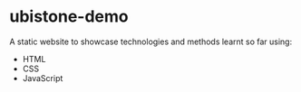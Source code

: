 # ubistone-demo

A static website to showcase technologies and methods learnt so far using:
- HTML
- CSS
- JavaScript
